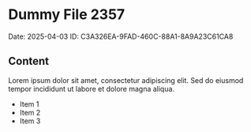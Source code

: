 # Dummy File 2357

Date: 2025-04-03
ID: C3A326EA-9FAD-460C-88A1-8A9A23C61CA8

## Content

Lorem ipsum dolor sit amet, consectetur adipiscing elit.
Sed do eiusmod tempor incididunt ut labore et dolore magna aliqua.

* Item 1
* Item 2
* Item 3

